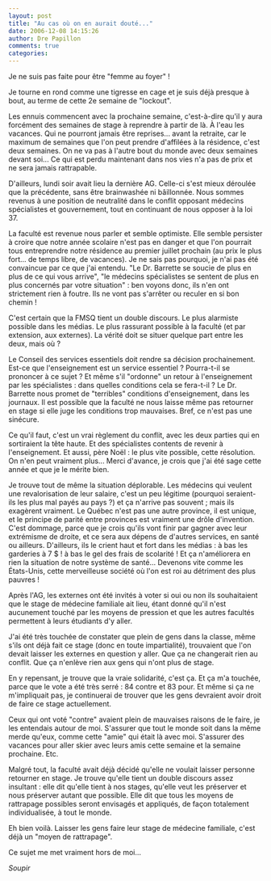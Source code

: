 ```yaml
---
layout: post
title: "Au cas où on en aurait douté..."
date: 2006-12-08 14:15:26
author: Dre Papillon
comments: true
categories: 
---
```



Je ne suis pas faite pour être "femme au foyer" !

Je tourne en rond comme une tigresse en cage et je suis déjà presque à bout, au terme de cette 2e semaine de "lockout".

Les ennuis commencent avec la prochaine semaine, c'est-à-dire qu'il y aura forcément des semaines de stage à reprendre à partir de là. À l'eau les vacances. Qui ne pourront jamais être reprises... avant la retraite, car le maximum de semaines que l'on peut prendre d'affilées à la résidence, c'est deux semaines. On ne va pas à l'autre bout du monde avec deux semaines devant soi... Ce qui est perdu maintenant dans nos vies n'a pas de prix et ne sera jamais rattrapable.

D'ailleurs, lundi soir avait lieu la dernière AG. Celle-ci s'est mieux déroulée que la précédente, sans être brainwashée ni bâillonnée. Nous sommes revenus à une position de neutralité dans le conflit opposant médecins spécialistes et gouvernement, tout en continuant de nous opposer à la loi 37.

La faculté est revenue nous parler et semble optimiste. Elle semble persister à croire que notre année scolaire n'est pas en danger et que l'on pourrait tous entreprendre notre résidence au premier juillet prochain (au prix le plus fort... de temps libre, de vacances). Je ne sais pas pourquoi, je n'ai pas été convaincue par ce que j'ai entendu. "Le Dr. Barrette se soucie de plus en plus de ce qui vous arrive", "le médecins spécialistes se sentent de plus en plus concernés par votre situation" : ben voyons donc, ils n'en ont strictement rien à foutre. Ils ne vont pas s'arrêter ou reculer en si bon chemin !

C'est certain que la FMSQ tient un double discours. Le plus alarmiste possible dans les médias. Le plus rassurant possible à la faculté (et par extension, aux externes). La vérité doit se situer quelque part entre les deux, mais où ?

Le Conseil des services essentiels doit rendre sa décision prochainement. Est-ce que l'enseignement est un service essentiel ? Pourra-t-il se prononcer à ce sujet ? Et même s'il "ordonne" un retour à l'enseignement par les spécialistes : dans quelles conditions cela se fera-t-il ? Le Dr. Barrette nous promet de "terribles" conditions d'enseignement, dans les journaux. Il est possible que la faculté ne nous laisse même pas retourner en stage si elle juge les conditions trop mauvaises. Bref, ce n'est pas une sinécure.

Ce qu'il faut, c'est un vrai règlement du conflit, avec les deux parties qui en sortiraient la tête haute. Et des spécialistes contents de revenir à l'enseignement. Et aussi, père Noël : le plus vite possible, cette résolution. On n'en peut vraiment plus... Merci d'avance, je crois que j'ai été sage cette année et que je le mérite bien.

Je trouve tout de même la situation déplorable. Les médecins qui veulent une revalorisation de leur salaire, c'est un peu légitime (pourquoi seraient-ils les plus mal payés au pays ?) et ça n'arrive pas souvent ; mais ils exagèrent vraiment. Le Québec n'est pas une autre province, il est unique, et le principe de parité entre provinces est vraiment une drôle d'invention. C'est dommage, parce que je crois qu'ils vont finir par gagner avec leur extrémisme de droite, et ce sera aux dépens de d'autres services, en santé ou ailleurs. D'ailleurs, ils le crient haut et fort dans les médias : à bas les garderies à 7 $ ! à bas le gel des frais de scolarité ! Et ça n'améliorera en rien la situation de notre système de santé... Devenons vite comme les États-Unis, cette merveilleuse société où l'on est roi au détriment des plus pauvres !

Après l'AG, les externes ont été invités à voter si oui ou non ils souhaitaient que le stage de médecine familiale ait lieu, étant donné qu'il n'est aucunement touché par les moyens de pression et que les autres facultés permettent à leurs étudiants d'y aller.

J'ai été très touchée de constater que plein de gens dans la classe, même s'ils ont déjà fait ce stage (donc en toute impartialité), trouvaient que l'on devait laisser les externes en question y aller. Que ça ne changerait rien au conflit. Que ça n'enlève rien aux gens qui n'ont plus de stage.

En y repensant, je trouve que la vraie solidarité, c'est ça. Et ça m'a touchée, parce que le vote a été très serré : 84 contre et 83 pour. Et même si ça ne m'impliquait pas, je continuerai de trouver que les gens devraient avoir droit de faire ce stage actuellement.

Ceux qui ont voté "contre" avaient plein de mauvaises raisons de le faire, je les entendais autour de moi. S'assurer que tout le monde soit dans la même merde qu'eux, comme cette "amie" qui était là avec moi. S'assurer des vacances pour aller skier avec leurs amis cette semaine et la semaine prochaine. Etc.

Malgré tout, la faculté avait déjà décidé qu'elle ne voulait laisser personne retourner en stage. Je trouve qu'elle tient un double discours assez insultant : elle dit qu'elle tient à nos stages, qu'elle veut les préserver et nous préserver autant que possible. Elle dit que tous les moyens de rattrapage possibles seront envisagés et appliqués, de façon totalement individualisée, à tout le monde.

Eh bien voilà. Laisser les gens faire leur stage de médecine familiale, c'est déjà un "moyen de rattrapage".

Ce sujet me met vraiment hors de moi...

*Soupir*
